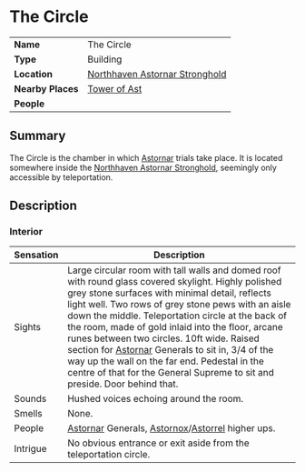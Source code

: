 # The Circle

|||
| --- | --- |
| **Name** | The Circle | place.4
| **Type** | Building |
| **Location** | [Northhaven Astornar Stronghold](../../settlements/strongholds/northhaven-astornar-stronghold.md) |
| **Nearby Places** | [Tower of Ast](tower-of-ast.md) |
| **People** | |

## Summary

The Circle is the chamber in which [Astornar](../../../organisations/government/astornar.md) trials take place. It is located somewhere inside the [Northhaven Astornar Stronghold](../../settlements/strongholds/northhaven-astornar-stronghold.md), seemingly only accessible by teleportation.

## Description

### Interior

| Sensation | Description |
| ---- | --- |
| Sights | Large circular room with tall walls and domed roof with round glass covered skylight. Highly polished grey stone surfaces with minimal detail, reflects light well. Two rows of grey stone pews with an aisle down the middle. Teleportation circle at the back of the room, made of gold inlaid into the floor, arcane runes between two circles. 10ft wide. Raised section for [Astornar](../../../organisations/government/astornar.md) Generals to sit in, 3/4 of the way up the wall on the far end. Pedestal in the centre of that for the General Supreme to sit and preside. Door behind that. |
| Sounds | Hushed voices echoing around the room. |
| Smells | None. |
| People | [Astornar](../../../organisations/government/astornar.md) Generals, [Astornox](../../../organisations/government/astornox/astornox.md)/[Astorrel](../../../organisations/government/astorrel/astorrel.md) higher ups. |
| Intrigue | No obvious entrance or exit aside from the teleportation circle. |
